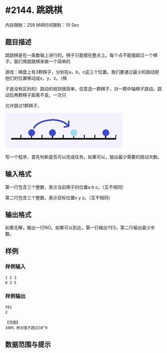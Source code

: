 # #2144. 跳跳棋

内存限制：259 MiB时间限制：10 Sec

## 题目描述

跳跳棋是在一条数轴上进行的。棋子只能摆在整点上。每个点不能摆超过一个棋子。我们用跳跳棋来做一个简单的

游戏：棋盘上有3颗棋子，分别在a，b，c这三个位置。我们要通过最少的跳动把他们的位置移动成x，y，z。（棋

子是没有区别的）跳动的规则很简单，任意选一颗棋子，对一颗中轴棋子跳动。跳动后两颗棋子距离不变。一次只

允许跳过1颗棋子。

![](images/2144.jpg)

写一个程序，首先判断是否可以完成任务。如果可以，输出最少需要的跳动次数。

## 输入格式

第一行包含三个整数，表示当前棋子的位置a b c。（互不相同）

第二行包含三个整数，表示目标位置x y z。（互不相同）

## 输出格式

如果无解，输出一行NO。如果可以到达，第一行输出YES，第二行输出最少步数。

## 样例

### 样例输入

    
    1 2 3
    0 3 5
    
    

### 样例输出

    
    YES
    2
    
    【范围】
    100% 绝对值不超过10^9
    
    

## 数据范围与提示

